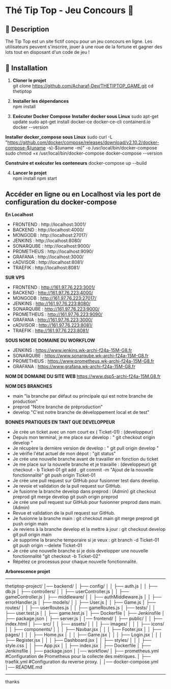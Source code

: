 # Thé Tip Top - Jeu Concours 🎡

## 📌 Description
Thé Tip Top est un site fictif conçu pour un jeu concours en ligne. 
Les utilisateurs peuvent s'inscrire, jouer à une roue de la fortune et gagner des lots tout en disposant d'un code de jeu !

## 🚀 Installation
1. **Cloner le projet**  
git clone https://github.com/Acharaf-Dev/THETIPTOP_GAME.git
cd thetiptop

2. **Installer les dépendances**  
npm install

3. **Exécuter Docker Compose**
**Installer docker sous Linux** 
sudo apt-get update
sudo apt-get install docker-ce docker-ce-cli containerd.io
docker --version

**Installer docker_compose sous Linux**
sudo curl -L "https://github.com/docker/compose/releases/download/v2.10.2/docker-compose-$(uname -s)-$(uname -m)" -o /usr/local/bin/docker-compose
sudo chmod +x /usr/local/bin/docker-compose
docker-compose --version

**Construire et exécuter les conteneurs**
docker-compose up --build

4. **Lancer le projet**  
npm install
npm start

## Accéder en ligne ou en Localhost via les port de configuration du docker-compose

**En Localhost**
- FRONTEND : http://localhost:3001/
- BACKEND : http://localhost:4000/
- MONGODB : http://localhost:27017/
- JENKINS : http://localhost:8080/
- SONARQUBE : http://localhost:9000/
- PROMETHEUS : http://localhost:9090/
- GRAFANA : http://localhost:3000/
- cADVISOR : http://localhost:8081/
- TRAEFIK : http://localhost:8081/

**SUR VPS**
- FRONTEND : http://161.97.76.223:3001/
- BACKEND : http://161.97.76.223:4000/
- MONGODB : http://161.97.76.223:27017/
- JENKINS : http://161.97.76.223:8080/
- SONARQUBE : http://161.97.76.223:9000/
- PROMETHEUS : http://161.97.76.223:9090/
- GRAFANA : http://161.97.76.223:3000/
- cADVISOR : http://161.97.76.223:8081/
- TRAEFIK : http://161.97.76.223:8081/

**SOUS NOM DE DOMAINE DU WORKFLOW**
- JENKINS : https://www.jenkins.wk-archi-f24a-15M-G8.fr 
- SONARQUBE : https://www.sonarqube.wk-archi-f24a-15M-G8.fr
- PROMETHEUS : https://www.prometheus.wk-archi-f24a-15M-G8.fr
- GRAFANA : https://www.grafana.wk-archi-f24a-15M-G8.fr

**NOM DE DOMAINE DU SITE WEB**
 https://www.dsp5-archi-f24a-15M.G8.fr

**NOM DES BRANCHES**
- main "la branche par défaut ou principale qui est notre branche de production"
- preprod "Notre branche de préproduction"
- develop "C'est notre branche de développement local et de test"

**BONNES PRATIQUES EN TANT QUE DEVELOPPEUR**
- Je crée un ticket avec un nom court ex ( Ticket-01) : (developpeur)
- Depuis mon terminal, je me place sur develop : " git checkout origin develop "
- Je récupère la dernière version de develop : " git pull origin  develop "
- Je vérifie l'état actuel de mon dépot : "git status"
- Je crée une nouvelle branche avant de travailler en fonction du ticket
- Je me place sur la nouvelle branche et je travaille : (developpeur)
        git checkout - b Ticket-01
        git add .
        git commit -m "Ajout de la nouvelle fonctionnalité"
        git push origin Ticket-01
- Je crée une pull request sur GitHub pour fusionner test dans develop.
- Je revoie et validation de la pull request sur GitHub.
- Je fusionne la branche develop dans preprod : (Admin)
        git checkout preprod
        git merge develop
        git push origin preprod
- Je crée une pull request sur GitHub pour fusionner preprod dans main. (Admin)
- Revue et validation de la pull request sur GitHub.
- Je fusionne la branche main :
        git checkout main
        git merge preprod
        git push origin main
- Je reviens à la branche develop et la mettre à jour :
        git checkout develop
        git pull origin main
- Je supprime la branche temporaire si je veux :
git branch -d Ticket-01
git push origin --delete Ticket-01
- Je crée une nouvelle branche si je dois developper une nouvelle fonctionnalité "git checkout -b Ticket-02"
- Répétez ce processus pour chaque nouvelle fonctionnalité. 

**Arborescence projet**

---
thetiptop-project/
│── backend/
│   ├── config/
│   │   ├── auth.js
│   │   ├── db.js
│   ├── controllers/
│   │   ├── userController.js
│   │   ├── gameController.js
│   ├── middleware/
│   │   ├── authMiddleware.js
│   │   ├── errorHandler.js
│   ├── models/
│   │   ├── User.js
│   │   ├── Game.js
│   ├── routes/
│   │   ├── userRoutes.js
│   │   ├── gameRoutes.js
│   ├── tests/
│   │   ├── user.test.js
│   │   ├── game.test.js
│   ├── Dockerfile
│   ├── Jenkinsfile
│   ├── package.json
│   ├── server.js
│
│── frontend/
│   ├── public/
│   │   ├── index.html
│   ├── src/
│   │   ├── assets/
│   │   │   ├── images/
│   │   │   ├── icons/
│   │   ├── components/
│   │   │   ├── Navbar.jsx
│   │   │   ├── Footer.jsx
│   │   ├── pages/
│   │   │   ├── Home.jsx
│   │   │   ├── Game.jsx
│   │   │   ├── Login.jsx
│   │   │   ├── Register.jsx
│   │   │   ├── Dashboard.jsx
│   │   ├── styles/
│   │   │   ├── style.css
│   │   ├── App.jsx
│   │   ├── index.jsx
│   ├── Dockerfile
│   ├── Jenkinsfile
│   ├── package.json
│
│── workflow/
│   ├── prometheus.yml   #Configuration de Prometheus pour la collecte des métriques.
│   ├── traefik.yml      #Configuration du reverse proxy.
│
│── docker-compose.yml
│── README.md

---

thanks 